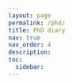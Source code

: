 ```yaml
---
layout: page
permalink: /phd/
title: PhD diary
nav: true
nav_order: 4
description:
toc:
  sidebar:
---
```


<body>
  <div id="app"></div>

  <script>
    // Docsify Configuration (see https://docsify.js.org/#/configuration)
    window.$docsify = {
      name: 'Simple Docsify Template',

      // Sidebar Configuration
      auto2top: true,
      loadSidebar: true,
      maxLevel: 0,
      // Set subMaxLevel to 0 to remove automatic display of page table of contents (TOC) in Sidebar
      subMaxLevel: 3,

      // Search Plugin Configuration
      search: {
        placeholder: 'Type to search',
        noData: 'No matches found.',
        // Headline depth, 1 - 6
        depth: 2,
      }
    };
  </script>

  <!-- Required -->
  <script src="https://cdn.jsdelivr.net/npm/docsify@4/lib/docsify.min.js"></script>

  <!-- Recommended -->
  <script src="https://cdn.jsdelivr.net/npm/docsify@4/lib/plugins/zoom-image.min.js"></script>
  <script src="https://cdn.jsdelivr.net/npm/docsify@4/lib/plugins/search.js"></script>

</body>
</html>

